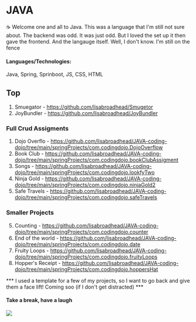 # JAVA

☕ Welcome one and all to Java. This was a language that I'm still not sure about. The backend was odd. It was just odd. But I loved the set up it then gave the frontend. And the langauge itself. Well, I don't know. I'm still on the fence

#### Languages/Technologies: 
Java, Spring, Sprinboot, JS, CSS, HTML

## Top
1. Smuegator - https://github.com/lisabroadhead/Smugetor
2. JoyBundler - https://github.com/lisabroadhead/JoyBundler

### Full Crud Assigments
1. Dojo Overflo - https://github.com/lisabroadhead/JAVA-coding-dojo/tree/main/springProjects/com.codingdojo.DojoOverflow
2. Book Club - https://github.com/lisabroadhead/JAVA-coding-dojo/tree/main/springProjects/com.codingdojo.bookClubAssigment
3. Songs - https://github.com/lisabroadhead/JAVA-coding-dojo/tree/main/springProjects/com.codingdojo.lookfyTwo
4. Ninja Gold - https://github.com/lisabroadhead/JAVA-coding-dojo/tree/main/springProjects/com.codingdojo.ninjaGold2
5. Safe Travels - https://github.com/lisabroadhead/JAVA-coding-dojo/tree/main/springProjects/com.codingdojo.safeTravels

### Smaller Projects
5. Counting - https://github.com/lisabroadhead/JAVA-coding-dojo/tree/main/springProjects/com.codingdojo.counter
6. End of the world - https://github.com/lisabroadhead/JAVA-coding-dojo/tree/main/springProjects/com.codingdojo.date
7. Fruity Loops - https://github.com/lisabroadhead/JAVA-coding-dojo/tree/main/springProjects/com.codingdojo.fruityLoops
8. Hopper's Receipt - https://github.com/lisabroadhead/JAVA-coding-dojo/tree/main/springProjects/com.codingdojo.hoppersHat

*** I used a template for a few of my projects, so I want to go back and give them a face lift! Coming soo (if I don't get distracted)  ***


#### Take a break, have a laugh
![](https://github.com/lisabroadhead/JAVA-coding-dojo/blob/main/8c11685d2e41404155d1e77ccfa6faeb.jpeg)
